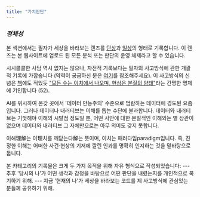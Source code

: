```yaml
---
title: "가치판단"
---
```


*<h3> 정체성 </h3>*

본 섹션에서는 필자가 세상을 바라보는 렌즈를 [단상][ref1]과 [일상][ref2]의 형태로 기록합니다. 이 렌즈는 본 웹사이트에 업로드 된 모든 분석 또는 판단의 운영 체제라고 할 수 있습니다.

시시콜콜한 사담 역시 없지는 않으나, 자전적 기록보다는 필자의 사고방식에 관한 개괄적 기록에 가깝습니다 (약력이 궁금하신 분은 [여기](https://snowballassociates.com/ko/profile)를 참조해주세요). 이 사고방식의 신념은 [책][ref3]에도 적었듯 <u>"모든 수는 이치에서 나오며, 현상은 본질의 양태"</u>라는 간명한 명제에 기인합니다 (52).

AI를 위시하여 온갖 곳에서 '데이터 만능주의' 수준으로 범람하는 데이터에 경도된 요즘입니다. 그러나 데이터나 내러티브는 이해를 돕는 수단에 불과합니다. 데이터와 내러티브는 기껏해야 이해의 시발점 정도일 뿐, 어떤 사안에 대한 본질적인 이해와는 별 상관이 없으며 데이터와 내러티브 그 자체만으로는 아무 의미도 갖지 못합니다.

이해理解는 이理치를 깨닫는다解는 뜻이며, 이치는 패러다임paradigm입니다. 즉, 진정한 이해는 어떠한 사건·현상의 기저에 깔린 인과를 명확히 인지하는 것을 밑바탕으로 둡니다.

본 카테고리의 기록물은 크게 두 가지 목적을 위해 자유 형식으로 작성되었습니다:
--- 추후 '당시의 나'가 어떤 생각과 감정을 바탕으로 어떤 판단을 내렸는지를 개인적으로 복기하기 위해.
--- 지금 '현재의 나'가 세상을 바라보는 코드를 제 사고방식에 관심있는 분들께 공유하기 위해.



[ref1]: https://snowballassociates.com/ko/judgment_philosophy/passingthoughts/
[ref2]: https://snowballassociates.com/ko/judgment_philosophy/diary/
[ref3]: https://www.aladin.co.kr/shop/wproduct.aspx?ItemId=285116786